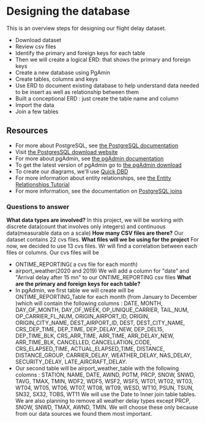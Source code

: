 # Designing the database
This is an overview steps for designing our flight delay dataset. 

* Download dataset
* Review csv files
* Identify the primary and foreign keys for each table
* Then we will create a logical ERD: that shows the primary and foreign keys
* Create a new database using PgAmin 
* Create tables, columns and keys
* Use ERD to document existing database to help understand data needed to be insert as well as relationship between them
* Built a conceptional ERD : just create the table name and column
* Import the data
* Join a few tables

## Resources
* For more about PostgreSQL, see [the PostgreSQL documentation](https://www.postgresql.org/docs/)
* Visit [the PostgresSQL download website](https://www.enterprisedb.com/downloads/postgres-postgresql-downloads)
* For more about pgAdmin, see [the pgAdmin documentation](https://www.pgadmin.org/docs/)
* To get the latest version of pgAdmin go to [the pgAdmin download](https://www.pgadmin.org/download/pgadmin-4-macos/)
* To create our diagrams, we'll use [Quick DBD](https://www.quickdatabasediagrams.com/)
* For more information about entity relationships, see [the Entity Relationships Tutorial](https://www.entityframeworktutorial.net/entity-relationships.aspx)
* For more information, see the documentation on [PostgreSQL joins](https://www.techonthenet.com/postgresql/joins.php)


### Questions to answer
**What data types are involved?**
In this project, we will be working with discrete data(count that involves only integers) and continuous data(measurable data on a scale)
**How many CSV files are there?**
Our dataset contains 22 cvs files.
**What files will we be using for the project**
For now, we decided to use 13 cvs files. Wr will find a correlation between each files or columns. Our cvs files will be 
- ONTIME_REPORTING( a cvs file for each month)
- airport_weather(2020 and 2019)
We will add a column for "date" and "Arrival delay after 15 mn" to our ONTIME_REPORTING csv files 
**What are the primary and foreign keys for each table?**
- In pgAdmin, we first table we will create will be ONTIME_REPORTING_Table for each month (from January to December )which will contain the following columns : DATE, MONTH, DAY_OF_MONTH, DAY_OF_WEEK, OP_UNIQUE_CARRIER, TAIL_NUM, OP_CARRIER_FL_NUM, ORIGIN_AIRPORT_ID, ORIGIN, ORIGIN_CITY_NAME, DEST_AIRPORT_ID, DEST, DEST_CITY_NAME, CRS_DEP_TIME, DEP_TIME, DEP_DELAY_NEW, DEP_DEL15, DEP_TIME_BLK, CRS_ARR_TIME, ARR_TIME, ARR_DELAY_NEW, ARR_TIME_BLK, CANCELLED, CANCELLATION_CODE, CRS_ELAPSED_TIME, ACTUAL_ELAPSED_TIME, DISTANCE, DISTANCE_GROUP, CARRIER_DELAY, WEATHER_DELAY, NAS_DELAY, SECURITY_DELAY, LATE_AIRCRAFT_DELAY. 
- Our second table will be airport_weather_table with the following colomns : STATION, NAME, DATE, AWND, PGTM, PRCP, SNOW, SNWD, TAVG, TMAX,  TMIN, WDF2, WDF5, WSF2, WSF5, WT01, WT02, WT03, WT04, WT05, WT06, WT07, WT08, WT09, WESD, WT10, PSUN, TSUN, SN32, SX32, TOBS, WT11
We will use the Date to Inner join table tables. We are also planning to remove all weather delay types except PRCP, SNOW, SNWD, TMAX, AWND, TMIN. We will choose these only because from our data sources we found them most important. 
